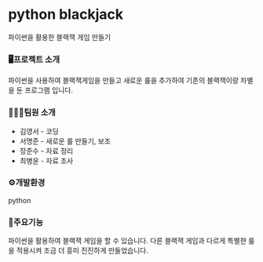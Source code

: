 # python blackjack

파이썬을 활용한 블랙잭 게임 만들기

### 🖥프로젝트 소개

파이썬을 사용하여 블랙잭게임을 만들고 새로운 룰을 추가하여 기존의 블랙잭이랑 차별을 둔 프로그램 입니다.

### 🧑‍🤝‍🧑팀원 소개

 - 김영서 - 코딩
 - 서명준 - 새로운 룰 만들기, 보조
 - 장준수 - 자료 정리
 - 최병윤 - 자료 조사

### ⚙개발환경

python

### 📌주요기능

파이썬을 활용하여 블랙잭 게임을 할 수 있습니다.
다른 블랙잭 게임과 다르게 특별한 룰을 적용시켜 조금 더 흥미 진진하게 만들었습니다.
